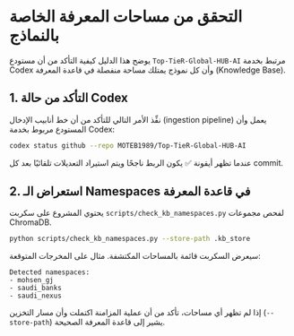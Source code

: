 # التحقق من مساحات المعرفة الخاصة بالنماذج

يوضح هذا الدليل كيفية التأكد من أن مستودع `Top-TieR-Global-HUB-AI` مرتبط بخدمة Codex وأن كل نموذج يمتلك مساحة منفصلة في قاعدة المعرفة (Knowledge Base).

## 1. التأكد من حالة Codex

نفِّذ الأمر التالي للتأكد من أن خط أنابيب الإدخال (ingestion pipeline) يعمل وأن المستودع مربوط بخدمة Codex:

```bash
codex status github --repo MOTEB1989/Top-TieR-Global-HUB-AI
```

عندما تظهر أيقونة ✅ يكون الربط ناجحًا ويتم استيراد التعديلات تلقائيًا بعد كل commit.

## 2. استعراض الـ Namespaces في قاعدة المعرفة

يحتوي المشروع على سكربت `scripts/check_kb_namespaces.py` لفحص مجموعات ChromaDB.

```bash
python scripts/check_kb_namespaces.py --store-path .kb_store
```

سيعرض السكربت قائمة بالمساحات المكتشفة. مثال على المخرجات المتوقعة:

```
Detected namespaces:
- mohsen_gj
- saudi_banks
- saudi_nexus
```

إذا لم تظهر أي مساحات، تأكد من أن عملية المزامنة اكتملت وأن مسار التخزين (`--store-path`) يشير إلى قاعدة المعرفة الصحيحة.

